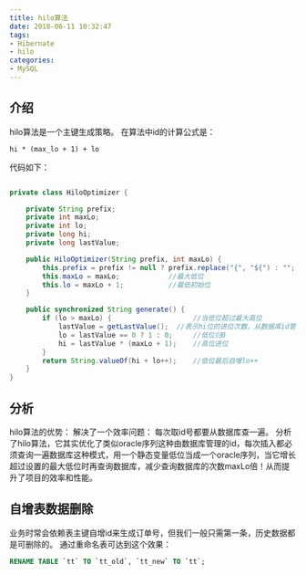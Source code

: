 ```yaml
---
title: hilo算法
date: 2018-06-11 10:32:47
tags: 
- Hibernate
- hilo
categories:
- MySQL
---
```


## 介绍
hilo算法是一个主键生成策略。
在算法中id的计算公式是：
```
hi * (max_lo + 1) + lo
```
代码如下：
```java

private class HiloOptimizer {

    private String prefix;
    private int maxLo;
    private int lo;
    private long hi;
    private long lastValue;

    public HiloOptimizer(String prefix, int maxLo) {
        this.prefix = prefix != null ? prefix.replace("{", "${") : "";
        this.maxLo = maxLo;            //最大低位  
        this.lo = maxLo + 1;           //最低初始位  
    }

    public synchronized String generate() {
        if (lo > maxLo) {                    //当低位超过最大高位  
            lastValue = getLastValue();  //表示hi位的进位次数，从数据库id管理表获取  
            lo = lastValue == 0 ? 1 : 0;     //低位归0  
            hi = lastValue * (maxLo + 1);    //高位进位  
        }
        return String.valueOf(hi + lo++);    //低位最后自增lo++  
    }
} 
```

## 分析
hilo算法的优势：
解决了一个效率问题：
每次取id号都要从数据库查一遍。
分析了hilo算法，它其实优化了类似oracle序列这种由数据库管理的id，每次插入都必须查询一遍数据库这种模式，用一个静态变量低位当成一个oracle序列，当它增长超过设置的最大低位时再查询数据库，减少查询数据库的次数maxLo倍！从而提升了项目的效率和性能。

## 自增表数据删除
业务时常会依赖表主键自增id来生成订单号，但我们一般只需第一条，历史数据都是可删除的。
通过重命名表可达到这个效果：
```sql
RENAME TABLE `tt` TO `tt_old`, `tt_new` TO `tt`;
```